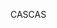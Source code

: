 <span data-ttu-id="23917-101">CAS</span><span class="sxs-lookup"><span data-stu-id="23917-101">CAS</span></span>